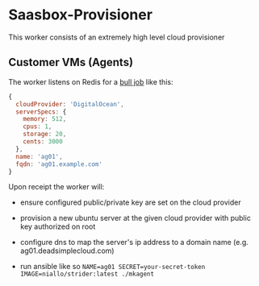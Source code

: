 Saasbox-Provisioner
===

This worker consists of an extremely high level cloud provisioner

## Customer VMs (Agents)

The worker listens on Redis for a [bull job](https://github.com/OptimalBits/bull) like this:

```js
{
  cloudProvider: 'DigitalOcean',
  serverSpecs: {
    memory: 512,
    cpus: 1,
    storage: 20,
    cents: 3000
  },
  name: 'ag01',
  fqdn: 'ag01.example.com'
}
```

Upon receipt the worker will:

* ensure configured public/private key are set on the cloud provider

* provision a new ubuntu server at the given cloud provider with public key authorized on root

* configure dns to map the server's ip address to a domain name (e.g. ag01.deadsimplecloud.com)

* run ansible like so `NAME=ag01 SECRET=your-secret-token IMAGE=niallo/strider:latest ./mkagent`